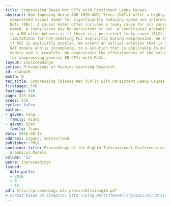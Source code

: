 ```yaml
---
title: Compressing Bayes Net CPTs with Persistent Leaky Causes
abstract: Non-Impeding Noisy-AND (NIN-AND) Trees (NATs) offer a highly expressive
  compressed casual model for significantly reducing space and inference time of Bayesian
  Nets (BNs). A causal model often includes a leaky cause for all causes not explicitly
  named. A leaky cause may be persistent or not. A conditional probability table (CPT)
  in a BN often behaves as if there is a persistent leaky cause (PLC). We discuss
  limitations for not modeling PLC explicitly during compression. We also reveal challenges
  if PLC is explicitly modeled. We extend an earlier solution that is limited to binary
  NAT models and is incomplete, to a solution that is applicable to multi-valued NAT
  models and is complete. We demonstrate the effectiveness of the solution experimentally
  for compressing general BN CPTs with PLCs.
layout: inproceedings
series: Proceedings of Machine Learning Research
id: xiang16
month: 0
tex_title: Compressing {B}ayes Net {CPT}s with Persistent Leaky Causes
firstpage: 535
lastpage: 546
page: 535-546
order: 535
cycles: false
author:
- given: Yang
  family: Xiang
- given: Qian
  family: Jiang
date: 2016-08-15
address: Lugano, Switzerland
publisher: PMLR
container-title: Proceedings of the Eighth International Conference on Probabilistic
  Graphical Models
volume: '52'
genre: inproceedings
issued:
  date-parts:
  - 2016
  - 8
  - 15
pdf: http://proceedings.mlr.press/v52/xiang16.pdf
# Format based on citeproc: http://blog.martinfenner.org/2013/07/30/citeproc-yaml-for-bibliographies/
---
```


